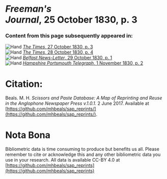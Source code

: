 # *Freeman's Journal*, 25 October 1830, p. 3  
  
### Content from this page subsequently appeared in:  
![Hand](http://scissorsandpaste.net/wp-content/uploads/2017/06/smallhandpointer.png) [*The Times*, 27 October 1830, p. 3](https://mhbeals.github.io/sap_html/The-Times/The-Times-27-October-1830-p-3)  
![Hand](http://scissorsandpaste.net/wp-content/uploads/2017/06/smallhandpointer.png) [*The Times*, 28 October 1830, p. 4](https://mhbeals.github.io/sap_html/The-Times/The-Times-28-October-1830-p-4)  
![Hand](http://scissorsandpaste.net/wp-content/uploads/2017/06/smallhandpointer.png) [*Belfast News-Letter*, 29 October 1830, p. 1](https://mhbeals.github.io/sap_html/Belfast-News-Letter/Belfast-News-Letter-29-October-1830-p-1)  
![Hand](http://scissorsandpaste.net/wp-content/uploads/2017/06/smallhandpointer.png) [*Hampshire Portsmouth Telegraph*, 1 November 1830, p. 2](https://mhbeals.github.io/sap_html/Hampshire-Portsmouth-Telegraph/Hampshire-Portsmouth-Telegraph-1-November-1830-p-2)  


# Citation: 

Beals. M. H. *Scissors and Paste Database: A Map of Reprinting and Reuse in the Anglophone Newspaper Press v.1.0.1.* 2 June 2017. Available at [https://github.com/mhbeals/sap_reprints/](https://github.com/mhbeals/sap_reprints/). 

# Nota Bona

Bibliometric data is time consuming to produce but benefits us all. Please remember to cite or acknowledge this and any other bibliometric data you use in your research. All data is available CC-BY 4.0 at [https://github.com/mhbeals/sap_reprints](https://github.com/mhbeals/sap_reprints)